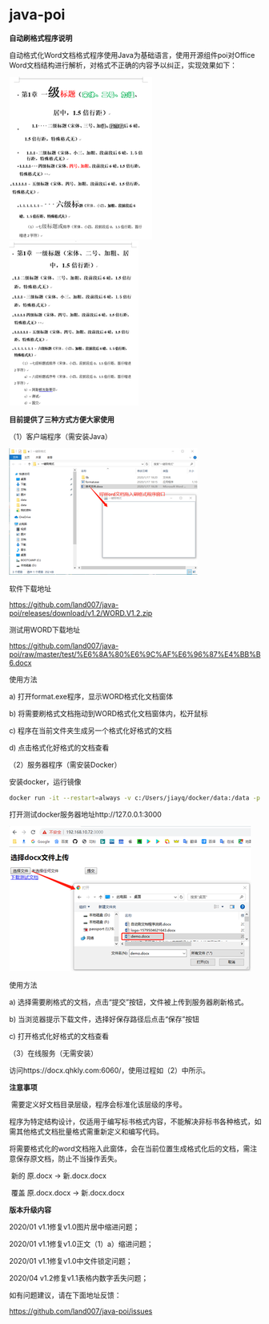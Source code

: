 # java-poi

**自动刷格式程序说明**

  自动格式化Word文档格式程序使用Java为基础语言，使用开源组件poi对Office Word文档结构进行解析，对格式不正确的内容予以纠正，实现效果如下：

 ![img](https://raw.githubusercontent.com/land007/java-poi/master/image/微信图片_20200410124809.png)![img](https://raw.githubusercontent.com/land007/java-poi/master/image/微信图片_20200410124814.png)

**目前提供了三种方式方便大家使用**

（1）客户端程序（需安装Java）

![img](https://raw.githubusercontent.com/land007/java-poi/master/image/微信图片_20200410124819.png)

软件下载地址

https://github.com/land007/java-poi/releases/download/v1.2/WORD.V1.2.zip

测试用WORD下载地址

https://github.com/land007/java-poi/raw/master/test/%E6%8A%80%E6%9C%AF%E6%96%87%E4%BB%B6.docx

使用方法

a)    打开format.exe程序，显示WORD格式化文档窗体

b)    将需要刷格式文档拖动到WORD格式化文档窗体内，松开鼠标

c)    程序在当前文件夹生成另一个格式化好格式的文档

d)    点击格式化好格式的文档查看

（2）服务器程序（需安装Docker）

安装docker，运行镜像

```bash
docker run -it --restart=always -v c:/Users/jiayq/docker/data:/data -p 20022:22 -p 3000:3000 --log-opt max-size=1m --log-opt max-file=1 --name poi land007/java-poi:latest
```

打开测试docker服务器地址http://127.0.0.1:3000

![img](https://raw.githubusercontent.com/land007/java-poi/master/image/微信图片_20200410124825.png)

使用方法

a)    选择需要刷格式的文档，点击“提交”按钮，文件被上传到服务器刷新格式。

b)    当浏览器提示下载文件，选择好保存路径后点击“保存”按钮

c)    打开格式化好格式的文档查看

（3）在线服务（无需安装）

访问https://docx.qhkly.com:6060/，使用过程如（2）中所示。

**注意事项**

​    需要定义好文档目录层级，程序会标准化该层级的序号。

​    程序为特定结构设计，仅适用于编写标书格式内容，不能解决非标书各种格式，如需其他格式文档批量格式需重新定义和编写代码。

​    将需要格式化的word文档拖入此窗体，会在当前位置生成格式化后的文档，需注意保存原文档，防止不当操作丢失。

​           新的    原.docx -> 新.docx.docx

​           覆盖    原.docx.docx -> 新.docx.docx

**版本升级内容**

  2020/01 v1.1修复v1.0图片居中缩进问题；

  2020/01 v1.1修复v1.0正文（1）a）缩进问题；

  2020/01 v1.1修复v1.0中文件锁定问题；

  2020/04 v1.2修复v1.1表格内数字丢失问题；



 如有问题建议，请在下面地址反馈：

   https://github.com/land007/java-poi/issues


